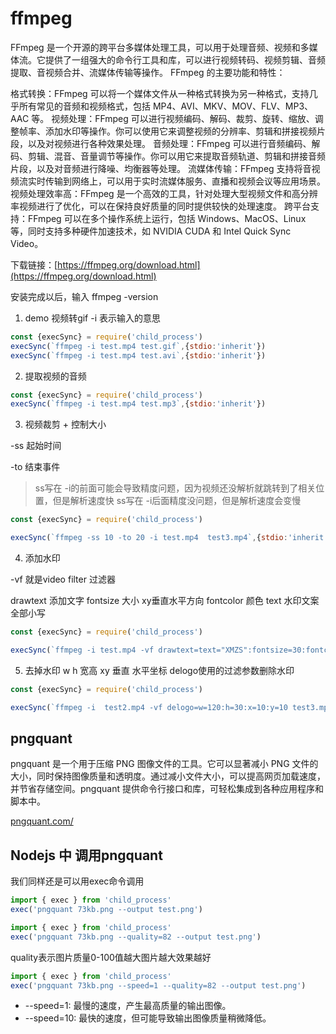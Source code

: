 # ffmpeg

FFmpeg 是一个开源的跨平台多媒体处理工具，可以用于处理音频、视频和多媒体流。它提供了一组强大的命令行工具和库，可以进行视频转码、视频剪辑、音频提取、音视频合并、流媒体传输等操作。
FFmpeg 的主要功能和特性：

格式转换：FFmpeg 可以将一个媒体文件从一种格式转换为另一种格式，支持几乎所有常见的音频和视频格式，包括 MP4、AVI、MKV、MOV、FLV、MP3、AAC 等。
视频处理：FFmpeg 可以进行视频编码、解码、裁剪、旋转、缩放、调整帧率、添加水印等操作。你可以使用它来调整视频的分辨率、剪辑和拼接视频片段，以及对视频进行各种效果处理。
音频处理：FFmpeg 可以进行音频编码、解码、剪辑、混音、音量调节等操作。你可以用它来提取音频轨道、剪辑和拼接音频片段，以及对音频进行降噪、均衡器等处理。
流媒体传输：FFmpeg 支持将音视频流实时传输到网络上，可以用于实时流媒体服务、直播和视频会议等应用场景。
视频处理效率高：FFmpeg 是一个高效的工具，针对处理大型视频文件和高分辨率视频进行了优化，可以在保持良好质量的同时提供较快的处理速度。
跨平台支持：FFmpeg 可以在多个操作系统上运行，包括 Windows、MacOS、Linux 等，同时支持多种硬件加速技术，如 NVIDIA CUDA 和 Intel Quick Sync Video。

下载链接：[https://ffmpeg.org/download.html](https://ffmpeg.org/download.html)

安装完成以后，输入 ffmpeg -version 

1. demo 视频转gif -i 表示输入的意思

```js
const {execSync} = require('child_process')
execSync(`ffmpeg -i test.mp4 test.gif`,{stdio:'inherit'})
execSync(`ffmpeg -i test.mp4 test.avi`,{stdio:'inherit'})
```

2. 提取视频的音频

```js
const {execSync} = require('child_process')
execSync(`ffmpeg -i test.mp4 test.mp3`,{stdio:'inherit'})
```

3. 视频裁剪 + 控制大小

-ss 起始时间

-to 结束事件

> ss写在 -i的前面可能会导致精度问题，因为视频还没解析就跳转到了相关位置，但是解析速度快
> ss写在 -i后面精度没问题，但是解析速度会变慢

```js
const {execSync} = require('child_process')

execSync(`ffmpeg -ss 10 -to 20 -i test.mp4  test3.mp4`,{stdio:'inherit'})
```

4. 添加水印

-vf 就是video filter  过滤器

drawtext 添加文字 fontsize 大小 xy垂直水平方向 fontcolor 颜色 text 水印文案 全部小写

```js
const {execSync} = require('child_process')

execSync(`ffmpeg -i test.mp4 -vf drawtext=text="XMZS":fontsize=30:fontcolor=white:x=10:y=10 test2.mp4`,{stdio:'inherit'})
```

5. 去掉水印
w h 宽高 xy 垂直 水平坐标 delogo使用的过滤参数删除水印

```js
const {execSync} = require('child_process')

execSync(`ffmpeg -i  test2.mp4 -vf delogo=w=120:h=30:x=10:y=10 test3.mp4`,{stdio:'inherit'})
```

## pngquant

pngquant 是一个用于压缩 PNG 图像文件的工具。它可以显著减小 PNG 文件的大小，同时保持图像质量和透明度。通过减小文件大小，可以提高网页加载速度，并节省存储空间。pngquant 提供命令行接口和库，可轻松集成到各种应用程序和脚本中。

[pngquant.com/](http://pngquant.com/)

## Nodejs 中 调用pngquant

我们同样还是可以用exec命令调用

```js
import { exec } from 'child_process'
exec('pngquant 73kb.png --output test.png')
```

```js
import { exec } from 'child_process'
exec('pngquant 73kb.png --quality=82 --output test.png')
```

quality表示图片质量0-100值越大图片越大效果越好

```js
import { exec } from 'child_process'
exec('pngquant 73kb.png --speed=1 --quality=82 --output test.png')
```


* --speed=1: 最慢的速度，产生最高质量的输出图像。
* --speed=10: 最快的速度，但可能导致输出图像质量稍微降低。
